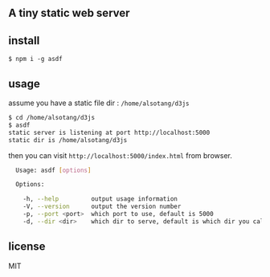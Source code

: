 ## A tiny static web server

## install

`$ npm i -g asdf`

## usage

assume you have a static file dir : `/home/alsotang/d3js`

```bash
$ cd /home/alsotang/d3js
$ asdf
static server is listening at port http://localhost:5000
static dir is /home/alsotang/d3js
```

then you can visit `http://localhost:5000/index.html` from browser.

```bash
  Usage: asdf [options]

  Options:

    -h, --help         output usage information
    -V, --version      output the version number
    -p, --port <port>  which port to use, default is 5000
    -d, --dir <dir>    which dir to serve, default is which dir you call `adsf`
```

## license

MIT

